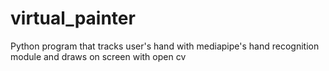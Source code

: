 # virtual_painter
Python program that tracks user's hand with mediapipe's hand recognition module and draws on screen with open cv
